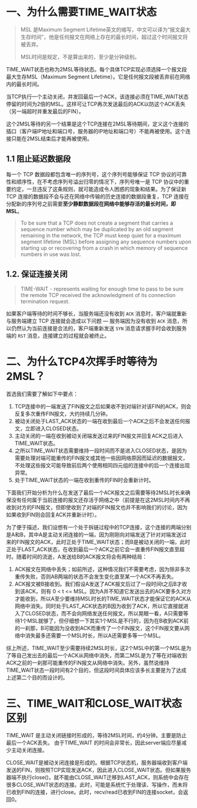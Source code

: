# 一、为什么需要TIME_WAIT状态

> MSL 是Maximum Segment Lifetime英文的缩写，中文可以译为“报文最大生存时间”，他是任何报文在网络上存在的最长时间，超过这个时间报文将被丢弃。
>
> MSL时间是规定，不是算出来的，至少是分钟级别。

TIME_WAIT状态也称为2MSL等待状态。每个具体TCP实现必须选择一个报文段最大生存MSL（Maximum Segment Lifetime）。它是任何报文段被丢弃前在网络内的最长时间。

当TCP执行一个主动关闭，并发回最后一个ACK，该连接必须在TIME_WAIT状态停留的时间为2倍的MSL。这样可让TCP再次发送最后的ACK以防这个ACK丢失（另一端超时并重发最后的FIN）。

这个2MSL等待的另一个结果是这个TCP连接在2MSL等待期间，定义这个连接的插口（客户端IP地址和端口号，服务器的IP地址和端口号）不能再被使用。这个连接只能在2MSL结束后才能再被使用。

## 1.1 阻止延迟数据段

每一个 TCP 数据段都包含唯一的序列号，这个序列号能够保证 TCP 协议的可靠性和顺序性，在不考虑序列号溢出归零的情况下，序列号唯一是 TCP 协议中的重要约定，一旦违反了这条规则，就可能造成令人困惑的现象和结果。为了保证新 TCP 连接的数据段不会与还在网络中传输的历史连接的数据段重复，TCP 连接在分配新的序列号之前需要**至少静默数据段在网络中能够存活的最长时间，即 MSL**。

> To be sure that a TCP does not create a segment that carries a sequence number which may be duplicated by an old segment remaining in the network, the TCP must keep quiet for a maximum segment lifetime (MSL) before assigning any sequence numbers upon starting up or recovering from a crash in which memory of sequence numbers in use was lost.

## 1.2. 保证连接关闭

> TIME-WAIT - represents waiting for enough time to pass to be sure the remote TCP received the acknowledgment of its connection termination request.

如果客户端等待的时间不够长，当服务端还没有收到 `ACK` 消息时，客户端就重新与服务端建立 TCP 连接就会造成以下问题 — 服务端因为没有收到 `ACK` 消息，所以仍然认为当前连接是合法的，客户端重新发送 `SYN` 消息请求握手时会收到服务端的 `RST` 消息，连接建立的过程就会被终止。

# 二、为什么TCP4次挥手时等待为2MSL？

首选我们需要了解如下中要点：

1. TCP连接中的一端发送了FIN报文之后如果收不到对端针对该FIN的ACK，则会反复多次重传FIN报文，大约持续几分钟。
2. 被动关闭处于LAST_ACK状态的一端在收到最后一个ACK之后不会发送任何报文，立即进入CLOSED状态。
3. 主动关闭的一端在收到被动关闭端发送过来的FIN报文并回复ACK之后进入TIME_WAIT状态。
4. 之所以TIME_WAIT状态需要维持一段时间而不是进入CLOSED状态，是因为需要处理对端可能重传的FIN报文或其他一些因网络原因而延迟的数据报文，不处理这些报文可能导致前后两个使用相同四元组的连接中的后一个连接出现异常。
5. 处于TIME_WAIT状态的一端在收到重传的FIN时会重新计时。

下面我们开始分析为什么在发送了最后一个ACK报文之后需要等待2MSL时长来确保没有任何属于当前连接的报文还存活于网络之中（前提是在这2MSL时间内不再收到对方的FIN报文，但即使收到了对端的FIN报文也并不影响我们的讨论，因为如果收到FIN则会回复ACK并重新计时）。

为了便于描述，我们设想有一个处于拆链过程中的TCP连接，这个连接的两端分别是A和B，其中A是主动关闭连接的一端，因为刚刚向对端发送了针对对端发送过来的FIN报文的ACK，此时正处于TIME_WAIT状态；而B是被动关闭的一端，此时正处于LAST_ACK状态，在收到最后一个ACK之前它会一直重传FIN报文直至超时。随着时间的流逝，A发送给B的ACK报文将会有两种结局：

1. ACK报文在网络中丢失；如前所述，这种情况我们不需要考虑，因为除非多次重传失败，否则AB两端的状态不会发生变化直至某一个ACK不再丢失。
2. ACK报文被B接收到。我们假设A发送了ACK报文后过了一段时间t之后B才收到该ACK，则有 0 < t <= MSL。因为A并不知道它发送出去的ACK要多久对方才能收到，所以A至少要维持MSL时长的TIME_WAIT状态才能保证它的ACK从网络中消失。同时处于LAST_ACK状态的B因为收到了ACK，所以它直接就进入了CLOSED状态，而不会向网络发送任何报文。所以晃眼一看，A只需要等待1个MSL就够了，但仔细想一下其实1个MSL是不行的，因为在B收到ACK前的一刹那，B可能因为没收到ACK而重传了一个FIN报文，这个FIN报文要从网络中消失最多还需要一个MSL时长，所以A还需要多等一个MSL。

综上所述，TIME_WAIT至少需要持续2MSL时长，这2个MSL中的第一个MSL是为了等自己发出去的最后一个ACK从网络中消失，而第二MSL是为了等在对端收到ACK之前的一刹那可能重传的FIN报文从网络中消失。另外，虽然说维持TIME_WAIT状态一段时间有2个目的，但这段时间具体应该多长主要是为了达成上述第二个目的而设计的。

# 三、TIME_WAIT和CLOSE_WAIT状态区别

TIME_WAIT 是主动关闭链接时形成的，等待2MSL时间，约4分钟。主要是防止最后一个ACK丢失。 由于TIME_WAIT 的时间会非常长，因此server端应尽量减少主动关闭连接。

CLOSE_WAIT是被动关闭连接是形成的。根据TCP状态机，服务器端收到客户端发送的FIN，则按照TCP实现发送ACK，因此进入CLOSE_WAIT状态。但如果服务器端不执行close()，就不能由CLOSE_WAIT迁移到LAST_ACK，则系统中会存在很多CLOSE_WAIT状态的连接。此时，可能是系统忙于处理读、写操作，而未将已收到FIN的连接，进行close。此时，recv/read已收到FIN的连接socket，会返回0。
